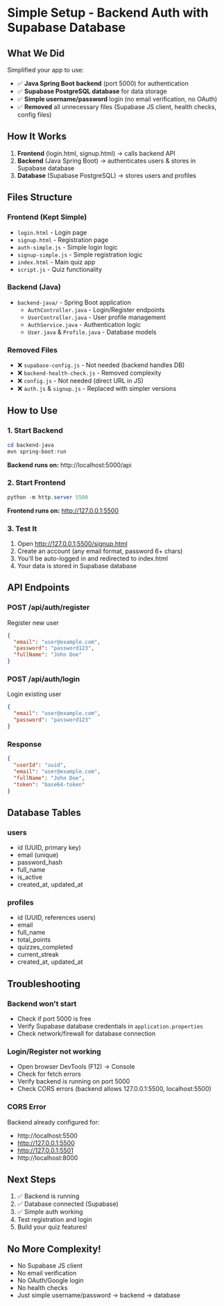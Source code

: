 # Simple Setup - Backend Auth with Supabase Database

## What We Did

Simplified your app to use:
- ✅ **Java Spring Boot backend** (port 5000) for authentication
- ✅ **Supabase PostgreSQL database** for data storage
- ✅ **Simple username/password** login (no email verification, no OAuth)
- ✅ **Removed** all unnecessary files (Supabase JS client, health checks, config files)

## How It Works

1. **Frontend** (login.html, signup.html) → calls backend API
2. **Backend** (Java Spring Boot) → authenticates users & stores in Supabase database
3. **Database** (Supabase PostgreSQL) → stores users and profiles

## Files Structure

### Frontend (Kept Simple)
- `login.html` - Login page
- `signup.html` - Registration page
- `auth-simple.js` - Simple login logic
- `signup-simple.js` - Simple registration logic
- `index.html` - Main quiz app
- `script.js` - Quiz functionality

### Backend (Java)
- `backend-java/` - Spring Boot application
  - `AuthController.java` - Login/Register endpoints
  - `UserController.java` - User profile management
  - `AuthService.java` - Authentication logic
  - `User.java` & `Profile.java` - Database models

### Removed Files
- ❌ `supabase-config.js` - Not needed (backend handles DB)
- ❌ `backend-health-check.js` - Removed complexity
- ❌ `config.js` - Not needed (direct URL in JS)
- ❌ `auth.js` & `signup.js` - Replaced with simpler versions

## How to Use

### 1. Start Backend
```powershell
cd backend-java
mvn spring-boot:run
```
**Backend runs on:** http://localhost:5000/api

### 2. Start Frontend
```powershell
python -m http.server 5500
```
**Frontend runs on:** http://127.0.0.1:5500

### 3. Test It
1. Open http://127.0.0.1:5500/signup.html
2. Create an account (any email format, password 6+ chars)
3. You'll be auto-logged in and redirected to index.html
4. Your data is stored in Supabase database

## API Endpoints

### POST /api/auth/register
Register new user
```json
{
  "email": "user@example.com",
  "password": "password123",
  "fullName": "John Doe"
}
```

### POST /api/auth/login
Login existing user
```json
{
  "email": "user@example.com",
  "password": "password123"
}
```

### Response
```json
{
  "userId": "uuid",
  "email": "user@example.com",
  "fullName": "John Doe",
  "token": "base64-token"
}
```

## Database Tables

### users
- id (UUID, primary key)
- email (unique)
- password_hash
- full_name
- is_active
- created_at, updated_at

### profiles
- id (UUID, references users)
- email
- full_name
- total_points
- quizzes_completed
- current_streak
- created_at, updated_at

## Troubleshooting

### Backend won't start
- Check if port 5000 is free
- Verify Supabase database credentials in `application.properties`
- Check network/firewall for database connection

### Login/Register not working
- Open browser DevTools (F12) → Console
- Check for fetch errors
- Verify backend is running on port 5000
- Check CORS errors (backend allows 127.0.0.1:5500, localhost:5500)

### CORS Error
Backend already configured for:
- http://localhost:5500
- http://127.0.0.1:5500
- http://127.0.0.1:5501
- http://localhost:8000

## Next Steps

1. ✅ Backend is running
2. ✅ Database connected (Supabase)
3. ✅ Simple auth working
4. Test registration and login
5. Build your quiz features!

## No More Complexity!
- No Supabase JS client
- No email verification
- No OAuth/Google login
- No health checks
- Just simple username/password → backend → database
